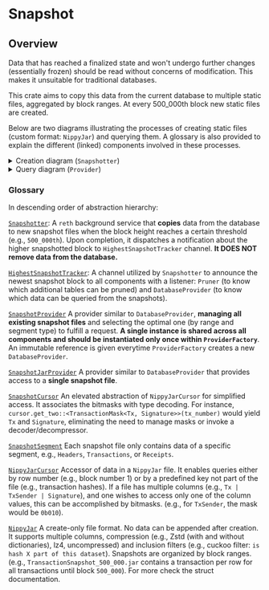 # Snapshot

## Overview

Data that has reached a finalized state and won't undergo further changes (essentially frozen) should be read without concerns of modification. This makes it unsuitable for traditional databases.

This crate aims to copy this data from the current database to multiple static files, aggregated by block ranges. At every 500_000th block new static files are created.

Below are two diagrams illustrating the processes of creating static files (custom format: `NippyJar`) and querying them. A glossary is also provided to explain the different (linked) components involved in these processes.

<details>
  <summary>Creation diagram (<code>Snapshotter</code>)</summary>

```mermaid
graph TD;
    I("BLOCK_HEIGHT % 500_000 == 0")--triggers-->SP(Snapshotter)
    SP --> |triggers| SH["create_snapshot(block_range, SnapshotSegment::Headers)"]
    SP --> |triggers| ST["create_snapshot(block_range, SnapshotSegment::Transactions)"]
    SP --> |triggers| SR["create_snapshot(block_range, SnapshotSegment::Receipts)"]
    SP --> |triggers| ETC["create_snapshot(block_range, ...)"]
    SH --> CS["create_snapshot::&lt; T &gt;(DatabaseCursor)"]
    ST --> CS
    SR --> CS
    ETC --> CS
    CS --> |create| IF(NippyJar::InclusionFilters)
    CS -- iterates --> DC(DatabaseCursor) -->HN{HasNext} 
    HN --> |true| NJC(NippyJar::Compression)
    NJC --store--> NJ
    HN --> |false| NJ 
    IF --store--> NJ(NippyJar)
    NJ --freeze--> F(File)
    F--"on success"--> SP1(Snapshotter)
    SP1 --"sends BLOCK_HEIGHT"--> HST(HighestSnapshotTracker)
    HST --"read by"-->Pruner
    HST --"read by"-->DatabaseProvider
    HST --"read by"-->SnapsotProvider
    HST --"read by"-->ProviderFactory

```
</details>


<details>
  <summary>Query diagram (<code>Provider</code>)</summary>

```mermaid
graph TD;
    RPC-->P
    P("Provider::header(block_number)")-->PF(ProviderFactory)
    PF--shares-->SP1("Arc(SnapshotProvider)")
    SP1--shares-->PD(DatabaseProvider)
    PF--creates-->PD
    PD--check `HighestSnapshotTracker`-->PD
    PD-->DC1{block_number <br> > <br> highest snapshot block}
    DC1 --> |true| PD1("DatabaseProvider::header(block_number)")
    DC1 --> |false| ASP("SnapshotProvider::header(block_number)")
    PD1 --> MDBX
    ASP --find correct jar and creates--> JP("SnapshotJarProvider::header(block_number)")
    JP --"creates"-->SC(SnapshotCursor)
    SC --".get_one&lt; HeaderMask&lt; Header  &gt; &gt;(number)"--->NJC("NippyJarCursor")
    NJC--".row_by_number(row_index, mask)"-->NJ[NippyJar]
    NJ--"&[u8]"-->NJC
    NJC--"&[u8]"-->SC
    SC--"Header"--> JP
    JP--"Header"--> ASP
```
</details>


### Glossary
In descending order of abstraction hierarchy:

[`Snapshotter`](../../crates/snapshot/src/snapshotter.rs#L20): A `reth` background service that **copies** data from the database to new snapshot files when the block height reaches a certain threshold (e.g., `500_000th`). Upon completion, it dispatches a notification about the higher snapshotted block to `HighestSnapshotTracker` channel. **It DOES NOT remove data from the database.**

[`HighestSnapshotTracker`](../../crates/snapshot/src/snapshotter.rs#L22): A channel utilized by `Snapshotter` to announce the newest snapshot block to all components with a listener: `Pruner` (to know which additional tables can be pruned) and `DatabaseProvider`  (to know which data can be queried from the snapshots).

[`SnapshotProvider`](../../crates/storage/provider/src/providers/snapshot/manager.rs#L15) A provider similar to `DatabaseProvider`, **managing all existing snapshot files** and selecting the optimal one (by range and segment type) to fulfill a request. **A single instance is shared across all components and should be instantiated only once within `ProviderFactory`**. An immutable reference is given everytime `ProviderFactory` creates a new `DatabaseProvider`.

[`SnapshotJarProvider`](../../crates/storage/provider/src/providers/snapshot/jar.rs#L42) A provider similar to `DatabaseProvider` that provides access to a **single snapshot file**.

[`SnapshotCursor`](../../crates/storage/db/src/snapshot/cursor.rs#L12) An elevated abstraction of `NippyJarCursor` for simplified access. It associates the bitmasks with type decoding. For instance, `cursor.get_two::<TransactionMask<Tx, Signature>>(tx_number)` would yield `Tx` and `Signature`, eliminating the need to manage masks or invoke a decoder/decompressor.

[`SnapshotSegment`](../../crates/primitives/src/snapshot/segment.rs#L10) Each snapshot file only contains data of a specific segment, e.g., `Headers`, `Transactions`, or `Receipts`.

[`NippyJarCursor`](../../crates/storage/nippy-jar/src/cursor.rs#L12) Accessor of data in a `NippyJar` file. It enables queries either by row number (e.g., block number 1) or by a predefined key not part of the file (e.g., transaction hashes). If a file has multiple columns (e.g., `Tx | TxSender | Signature`), and one wishes to access only one of the column values, this can be accomplished by bitmasks. (e.g., for `TxSender`, the mask would be `0b010`).

[`NippyJar`](../../crates/storage/nippy-jar/src/lib.rs#57) A create-only file format. No data can be appended after creation. It supports multiple columns, compression (e.g., Zstd (with and without dictionaries), lz4, uncompressed) and inclusion filters (e.g., cuckoo filter: `is hash X part of this dataset`). Snapshots are organized by block ranges. (e.g., `TransactionSnapshot_500_000.jar` contains a transaction per row for all transactions until block `500_000`). For more check the struct documentation.
